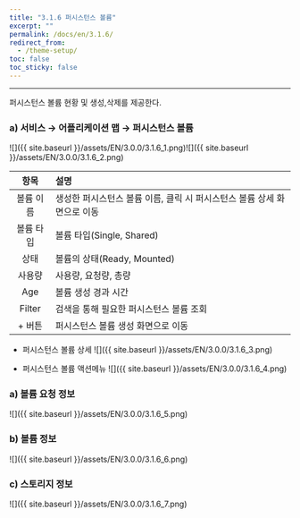 ```yaml
---
title: "3.1.6 퍼시스턴스 볼륨"
excerpt: ""
permalink: /docs/en/3.1.6/
redirect_from:
  - /theme-setup/
toc: false
toc_sticky: false
---
```


---
퍼시스턴스 볼륨 현황 및 생성,삭제를 제공한다.

### a\) 서비스 → 어플리케이션 맵 → 퍼시스턴스 볼륨
![]({{ site.baseurl }}/assets/EN/3.0.0/3.1.6_1.png)![]({{ site.baseurl }}/assets/EN/3.0.0/3.1.6_2.png)

| **항목** | **설명** |
| :---: | :--- |
| 볼륨 이름 | 생성한 퍼시스턴스 볼륨 이름, 클릭 시 퍼시스턴스 볼륨 상세 화면으로 이동 |
| 볼륨 타입 | 볼륨 타입(Single, Shared) |
| 상태 | 볼륨의 상태(Ready, Mounted) |
| 사용량 | 사용량, 요청량, 총량 |
| Age | 볼륨 생성 경과 시간 |
| Filter | 검색을 통해 필요한 퍼시스턴스 볼륨 조회 |
| + 버튼 | 퍼시스턴스 볼륨 생성 화면으로 이동 |

* 퍼시스턴스 볼륨 상세
![]({{ site.baseurl }}/assets/EN/3.0.0/3.1.6_3.png)

* 퍼시스턴스 볼륨 액션메뉴
![]({{ site.baseurl }}/assets/EN/3.0.0/3.1.6_4.png)

### a\) 볼륨 요청 정보
![]({{ site.baseurl }}/assets/EN/3.0.0/3.1.6_5.png)

### b\) 볼륨 정보
![]({{ site.baseurl }}/assets/EN/3.0.0/3.1.6_6.png)

### c\) 스토리지 정보
![]({{ site.baseurl }}/assets/EN/3.0.0/3.1.6_7.png)
